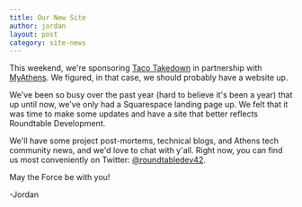 ```yaml
---
title: Our New Site
author: jordan
layout: post
category: site-news
---
```


This weekend, we're sponsoring [Taco Takedown](https://www.eventbrite.com/e/my-athens-terrapin-present-taco-takedown-tickets-27139034583) in partnership with [MyAthens](http://myathensis.com/). We figured, in that case, we should probably have a website up.

We've been so busy over the past year (hard to believe it's been a year) that up until now, we've only had a Squarespace landing page up. We felt that it was time to make some updates and have a site that better reflects Roundtable Development.

We'll have some project post-mortems, technical blogs, and Athens tech community news, and we'd love to chat with y'all. Right now, you can find us most conveniently on Twitter: [@roundtabledev42](http://twitter.com/roundtabledev42).

May the Force be with you!

-Jordan
	